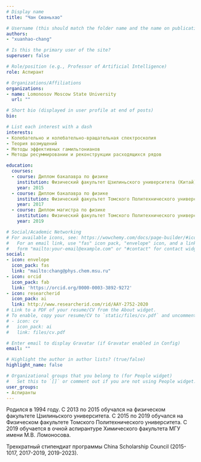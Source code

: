 ```yaml
---
# Display name
title: "Чан Сюаньхао"

# Username (this should match the folder name and the name on publications)
authors:
- "xuanhao-chang"

# Is this the primary user of the site?
superuser: false

# Role/position (e.g., Professor of Artificial Intelligence)
role: Аспирант

# Organizations/Affiliations
organizations:
- name: Lomonosov Moscow State University
  url: ""

# Short bio (displayed in user profile at end of posts)
bio: 

# List each interest with a dash
interests:
- Колебательно и колебательно-вращательная спектроскопия
- Теория возмущений
- Методы эффективных гамильтонианов
- Методы ресуммировании и реконструкции расходящихся рядов

education:
  courses:
  - course: Диплом бакалавра по физике
    institution: Физический факультет Цзилиньского университета (Китай)
    year: 2015
  - course: Диплом бакалавра по физике
    institution: Физический факультет Томского Политехнического университета
    year: 2017
  - course: Диплом магистра по физике
    institution: Физический факультет Томского Политехнического университета
    year: 2019

# Social/Academic Networking
# For available icons, see: https://wowchemy.com/docs/page-builder/#icons
#   For an email link, use "fas" icon pack, "envelope" icon, and a link in the
#   form "mailto:your-email@example.com" or "#contact" for contact widget.
social:
- icon: envelope
  icon_pack: fas
  link: "mailto:chang@phys.chem.msu.ru"
- icon: orcid
  icon_pack: fab
  link: 'https://orcid.org/0000-0003-3892-9272'
- icon: researcherid
  icon_pack: ai
  link: http://www.researcherid.com/rid/AAY-2752-2020
# Link to a PDF of your resume/CV from the About widget.
# To enable, copy your resume/CV to `static/files/cv.pdf` and uncomment the lines below.
# - icon: cv
#   icon_pack: ai
#   link: files/cv.pdf

# Enter email to display Gravatar (if Gravatar enabled in Config)
email: ""

# Highlight the author in author lists? (true/false)
highlight_name: false

# Organizational groups that you belong to (for People widget)
#   Set this to `[]` or comment out if you are not using People widget.
user_groups:
- Аспиранты
---
```

Родился в 1994 году. С 2013 по 2015 обучался на физическом факультете Цзилиньского университета. С 2015 по 2019 обучался на Физическом факультете Томского Политехнического университета. С 2019 обучается в очной аспирантуре Химического факультета МГУ имени М.В. Ломоносова.

Трехкратный стипендиат программы China Scholarship Council (2015-1017, 2017-2019, 2019-2023).
